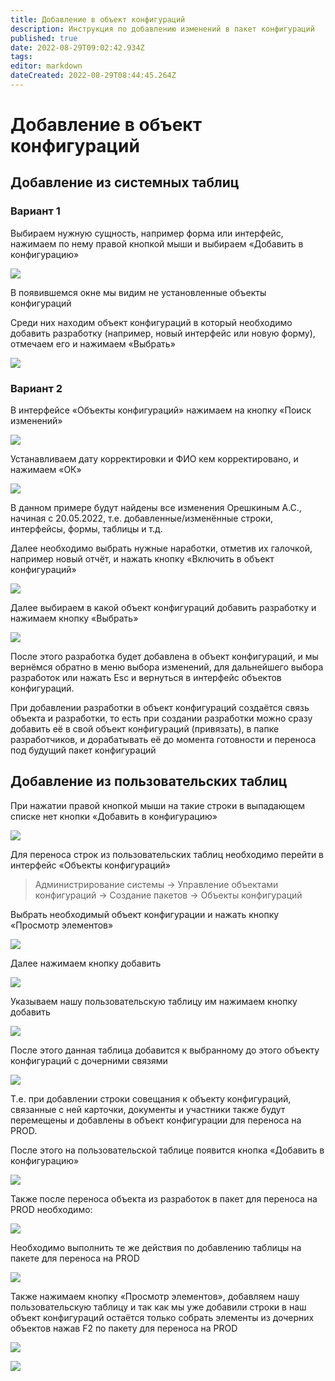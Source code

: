 ```yaml
---
title: Добавление в объект конфигураций
description: Инструкция по добавлению изменений в пакет конфигураций
published: true
date: 2022-08-29T09:02:42.934Z
tags: 
editor: markdown
dateCreated: 2022-08-29T08:44:45.264Z
---
```


# Добавление в объект конфигураций

## Добавление из системных таблиц

### **Вариант 1**

Выбираем нужную сущность, например форма или интерфейс, нажимаем по нему правой кнопкой мыши и выбираем «Добавить в конфигурацию»

![](<../../../../assets/5 (28)1.png>)

В появившемся окне мы видим не установленные объекты конфигураций

Среди них находим объект конфигураций в который необходимо добавить разработку (например, новый интерфейс или новую форму), отмечаем его и нажимаем «Выбрать»

![](<../../../../assets/6 (22)1.png>)

### **Вариант 2**

В интерфейсе «Объекты конфигураций» нажимаем на кнопку «Поиск изменений»

![](<../../../../assets/7 (18)1.png>)

Устанавливаем дату корректировки и ФИО кем корректировано, и нажимаем «ОК»

![](<../../../../assets/8 (16)1.png>)

В данном примере будут найдены все изменения Орешкиным А.С., начиная с 20.05.2022, т.е. добавленные/изменённые строки, интерфейсы, формы, таблицы и т.д.

Далее необходимо выбрать нужные наработки, отметив их галочкой, например новый отчёт, и нажать кнопку «Включить в объект конфигураций»

![](<../../../../assets/9 (13)1.png>)

Далее выбираем в какой объект конфигураций добавить разработку и нажимаем кнопку «Выбрать»

![](<../../../../assets/10 (11)1.png>)

После этого разработка будет добавлена в объект конфигураций, и мы вернёмся обратно в меню выбора изменений, для дальнейшего выбора разработок или нажать Esc и вернуться в интерфейс объектов конфигураций.

При добавлении разработки в объект конфигураций создаётся связь объекта и разработки, то есть при создании разработки можно сразу добавить её в свой объект конфигураций (привязать), в папке разработчиков, и дорабатывать её до момента готовности и переноса под будущий пакет конфигураций

## Добавление из пользовательских таблиц



При нажатии правой кнопкой мыши на такие строки в выпадающем списке нет кнопки «Добавить в конфигурацию»

![](<../../../../assets/0 (90)1.png>)

Для переноса строк из пользовательских таблиц необходимо перейти в интерфейс «Объекты конфигураций»

>Администрирование системы → Управление объектами конфигураций → Создание пакетов → Объекты конфигураций

Выбрать необходимый объект конфигурации и нажать кнопку «Просмотр элементов»

![](<../../../../assets/1 (74)1.png>)

Далее нажимаем кнопку добавить

![](<../../../../assets/2 (62)1.png>)

Указываем нашу пользовательскую таблицу им нажимаем кнопку добавить

![](<../../../../assets/3 (45)1.png>)

После этого данная таблица добавится к выбранному до этого объекту конфигураций с дочерними связями

![](<../../../../assets/4 (32)1.png>)

Т.е. при добавлении строки совещания к объекту конфигураций, связанные с ней карточки, документы и участники также будут перемещены и добавлены в объект конфигурации для переноса на PROD.

После этого на пользовательской таблице появится кнопка «Добавить в конфигурацию»

![](<../../../../assets/5 (29)1.png>)

Также после переноса объекта из разработок в пакет для переноса на PROD необходимо:

![](<../../../../assets/6 (21)1.png>)

Необходимо выполнить те же действия по добавлению таблицы на пакете для переноса на PROD

![](<../../../../assets/7 (16)1.png>)

Также нажимаем кнопку «Просмотр элементов», добавляем нашу пользовательскую таблицу и так как мы уже добавили строки в наш объект конфигураций остаётся только собрать элементы из дочерних объектов нажав F2 по пакету для переноса на PROD

![](<../../../../assets/8 (17)1.png>)

![](<../../../../assets/9 (14)1.png>)
